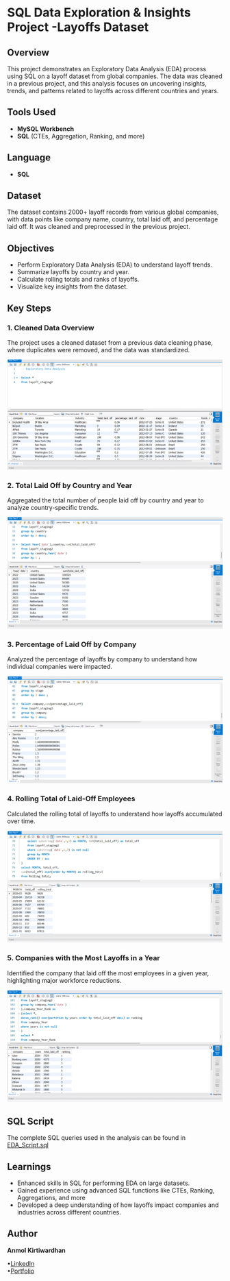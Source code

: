 # SQL Data Exploration & Insights Project -Layoffs Dataset

## Overview
This project demonstrates an Exploratory Data Analysis (EDA) process using SQL on a layoff dataset from global companies. The data was cleaned in a previous project, and this analysis focuses on uncovering insights, trends, and patterns related to layoffs across different countries and years.

## Tools Used
- **MySQL Workbench** 
- **SQL** (CTEs, Aggregation, Ranking, and more)

## Language
- **SQL**

## Dataset
The dataset contains 2000+ layoff records from various global companies, with data points like company name, country, total laid off, and percentage laid off. It was cleaned and preprocessed in the previous project.

## Objectives
- Perform Exploratory Data Analysis (EDA) to understand layoff trends.
- Summarize layoffs by country and year.
- Calculate rolling totals and ranks of layoffs.
- Visualize key insights from the dataset.

## Key Steps

### 1. Cleaned Data Overview
The project uses a cleaned dataset from a previous data cleaning phase, where duplicates were removed, and the data was standardized.

![Cleaned Data](https://github.com/Akwardhan/SQL-EDA-Analysis/blob/main/SQL-EDA/Screenshots/1_Cleaned%20data%20for%20EDA.png)

### 2. Total Laid Off by Country and Year
Aggregated the total number of people laid off by country and year to analyze country-specific trends.

![Total Laid Off](https://github.com/Akwardhan/SQL-EDA-Analysis/blob/main/SQL-EDA/Screenshots/2_Sum%20total%20laid%20off.png)

### 3. Percentage of Laid Off by Company
Analyzed the percentage of layoffs by company to understand how individual companies were impacted.

![Percentage Laid Off](https://github.com/Akwardhan/SQL-EDA-Analysis/blob/main/SQL-EDA/Screenshots/3_Sum%20percentage%20laid%20off.png)

### 4. Rolling Total of Laid-Off Employees
Calculated the rolling total of layoffs to understand how layoffs accumulated over time.

![Rolling Total](https://github.com/Akwardhan/SQL-EDA-Analysis/blob/main/SQL-EDA/Screenshots/4_Rolling%20Total.png)

### 5. Companies with the Most Layoffs in a Year
Identified the company that laid off the most employees in a given year, highlighting major workforce reductions.

![Top Company Layoffs](https://github.com/Akwardhan/SQL-EDA-Analysis/blob/main/SQL-EDA/Screenshots/5_Company%20that%20laid%20off%20the%20most%20in%20a%20year.png)

## SQL Script
The complete SQL queries used in the analysis can be found in [EDA_Script.sql](https://github.com/Akwardhan/SQL-EDA-Analysis/blob/main/SQL-EDA/EDA-SQL-PROJECT-LAYOFFS.sql)

## Learnings
- Enhanced skills in SQL for performing EDA on large datasets.
- Gained experience using advanced SQL functions like CTEs, Ranking, Aggregations, and more
- Developed a deep understanding of how layoffs impact companies and industries across different countries.

## Author
**Anmol Kirtiwardhan**  

•[LinkedIn](https://www.linkedin.com)  
•[Portfolio](https://your-portfolio.com)
